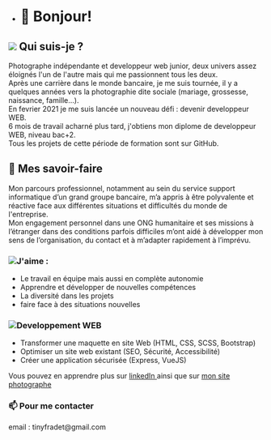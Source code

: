 - <h1>👋 Bonjour!</h1>
<h2> <img src="https://img.icons8.com/color/48/000000/about-us-female.png"/> Qui suis-je ? </h2>
Photographe indépendante et developpeur web junior, deux univers assez éloignés l'un de l'autre mais qui me passionnent tous les deux.<br/>
Après une carrière dans le monde bancaire, je me suis tournée, il y a quelques années vers la photographie dite sociale (mariage, grossesse, naissance, famille...).<br/>
En fevrier 2021 je me suis lancée un nouveau défi : devenir developpeur WEB.<br/>
6 mois de travail acharné plus tard, j'obtiens mon diplome de developpeur WEB, niveau bac+2.<br/>
Tous les projets de cette période de formation sont sur GitHub.<br/>

<h2> 👀 Mes savoir-faire </h2>
Mon parcours professionnel, notamment au sein du service support informatique d’un grand groupe bancaire,
m’a appris à être polyvalente et réactive face aux différentes situations et difficultés du monde de l'entreprise.<br/>
Mon engagement personnel dans une ONG humanitaire et ses missions à l’étranger dans des conditions parfois difficiles 
m’ont aidé à développer mon sens de l’organisation, du contact et à m’adapter rapidement à l’imprévu.<br/>
<h3> <img src="https://img.icons8.com/color/48/000000/woman-head.png"/>J'aime : </h3>
<ul>
<li> Le travail en équipe mais aussi en complète autonomie</li>
<li> Apprendre  et développer de nouvelles compétences</li>
<li> La diversité dans les projets </li>
<li> faire face à des situations nouvelles </li>
</ul>

<h3><img src="https://img.icons8.com/color/48/000000/code.png"/>Developpement WEB</h3>
<ul>
<li> Transformer une maquette en site Web (HTML, CSS, SCSS, Bootstrap)</li>
<li> Optimiser un site web existant (SEO, Sécurité, Accessibilité) </li>
<li>Créer une application sécurisée (Express, VueJS) </li>
</ul>

 Vous pouvez en apprendre plus sur <a href="https://www.linkedin.com/in/martine-fradet-photographe806116/">linkedIn </a> ainsi que sur <a href ="https://www.martinefradet.com/">
 mon site photographe </a>

<h3> 📫 Pour me contacter </h3>
email : tinyfradet@gmail.com


